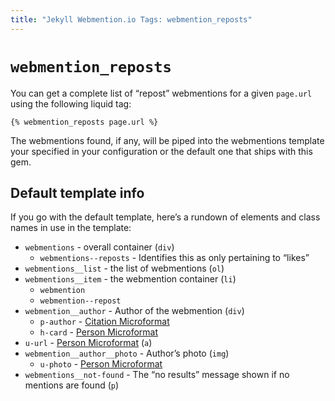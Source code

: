 ```yaml
---
title: "Jekyll Webmention.io Tags: webmention_reposts"
---
```


# `webmention_reposts`

You can get a complete list of “repost” webmentions for a given `page.url` using the following liquid tag:

```liquid
{% webmention_reposts page.url %}
```

The webmentions found, if any, will be piped into the webmentions template your specified in your configuration or the default one that ships with this gem.

## Default template info

If you go with the default template, here’s a rundown of elements and class names in use in the template:

* `webmentions` - overall container (`div`)
  * `webmentions--reposts` - Identifies this as only pertaining to “likes”
* `webmentions__list` - the list of webmentions (`ol`)
* `webmentions__item` - the webmention container (`li`)
  * `webmention`
  * `webmention--repost`
* `webmention__author` - Author of the webmention (`div`)
  * `p-author` - [Citation Microformat](http://microformats.org/wiki/h-cite)
  * `h-card` - [Person Microformat](http://microformats.org/wiki/h-card)
* `u-url` - [Person Microformat](http://microformats.org/wiki/h-card) (`a`)
* `webmention__author__photo` - Author’s photo (`img`)
  * `u-photo` - [Person Microformat](http://microformats.org/wiki/h-card)
* `webmentions__not-found` - The “no results” message shown if no mentions are found (`p`)